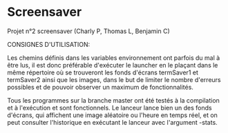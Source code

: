 # Screensaver
Projet n°2 screensaver (Charly P, Thomas L, Benjamin C)

CONSIGNES D'UTILISATION:

Les chemins définis dans les variables environnement ont parfois du mal à être lus, il est donc préférable d'exécuter le launcher en le plaçant dans le même répertoire où se trouveront les fonds d'écrans termSaver1 et termSaver2 ainsi que les images, dans le  but de limiter le nombre d'erreurs possibles et de pouvoir observer un maximum de fonctionnalités.

Tous les programmes sur la branche master ont été testés à la compilation et à l'exécution et sont fonctionnels. Le lanceur lance bien un des fonds d'écrans, qui affichent une image aléatoire ou l'heure en temps réel, et on peut consulter l'historique en exécutant le lanceur avec l'argument -stats.
